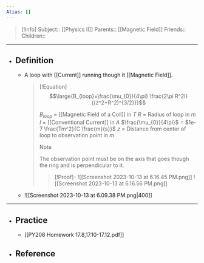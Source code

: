 ```yaml
---
Alias: []
---
```

> [!Info]
> Subject:: [[Physics II]]
> Parents:: [[Magnetic Field]]
> Friends:: 
> Children:: 
---
- ## Definition
	- A loop with [[Current]] running though it [[Magnetic Field]].
	  > [!Equation]
	  > $$\large{B_{loop}=\frac{\mu_{0}}{4\pi} \frac{2\pi R^2I}{(z^2+R^2)^{3/2}}}$$
	  > 
	  > $B_{loop}$ = [[Magnetic Field of a Coil]] in $T$
	  > $R$ = Radius of loop in $m$
	  > $I$ = [[Conventional Current]] in $A$
	  > $\frac{\mu_{0}}{4\pi}$ = $1e-7 \frac{Tm^2}{C \frac{m}{s}}$
	  > $z$ = Distance from center of loop to observation point in $m$
	  > > [!Note]
	  > > The observation point must be on the axis that goes though the ring and is perpendicular to it.
	  >
	  > > [!Proof]-
	  > > ![[Screenshot 2023-10-13 at 6.16.45 PM.png]]
	  > > ![[Screenshot 2023-10-13 at 6.16.56 PM.png]]
	- ![[Screenshot 2023-10-13 at 6.09.38 PM.png|400]]
---
- ## Practice
	- [[PY208 Homework 17.8,17.10-17.12.pdf]]
- ## Reference